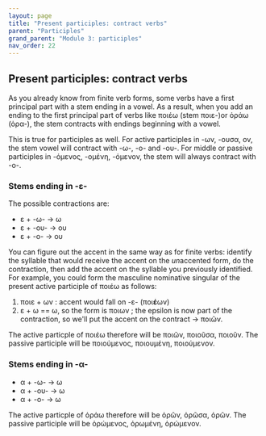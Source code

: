 ```yaml
---
layout: page
title: "Present participles: contract verbs"
parent: "Participles"
grand_parent: "Module 3: participles"
nav_order: 22
---
```



## Present participles: contract verbs 

As you already know from finite verb forms, some verbs have a first principal part with a stem ending in a vowel.  As a result, when you add an ending to the first principal part of verbs like ποιέω (stem ποιε-)or ὁράω (ὁρα-), the stem contracts with endings beginning with a vowel.

This is true for participles as well. For active participles in -ων, -ουσα, ον, the stem vowel will contract with -ω-, -ο- and -ου-.  For middle or passive participles in -όμενος, -ομένη, -όμενον, the stem will always contract with -ο-.

### Stems ending in -ε-

The possible contractions are:

- ε + -ω- -> ω
- ε + -ου- -> ου
- ε + -ο- -> ου

You can figure out the accent in the same way as for finite verbs: identify the syllable that would receive the accent on the *un*accented form, do the contraction, then add the accent on the syllable you previously identified.  For example, you could form the masculine nominative singular of the present active participle of ποιέω as follows:

1.  ποιε + ων : accent would fall on -ε- (ποι**έ**ων)
2.  ε + ω == ω, so the form is ποιων ; the epsilon is now part of the contraction, so we'll put the accent on the contract -> ποιῶν.

The active particple of ποιέω therefore will be ποιῶν, ποιοῦσα, ποιοῦν.  The passive participle will be ποιούμενος, ποιουμένη, ποιούμενον.


### Stems ending in -α-



- α + -ω- -> ω
- α + -ου- -> ω
- α + -ο- -> ω


The active particple of ὁράω therefore will be ὁρῶν, ὁρῶσα, ὁρῶν.  The passive participle will be ὁρώμενος, ὁρωμένη, ὁρώμενον.

